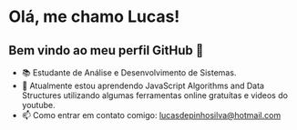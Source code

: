 # Olá, me chamo Lucas! 
## Bem vindo ao meu perfil GitHub 👋
- 📚  Estudante de Análise e Desenvolvimento de Sistemas.
- 🌱 Atualmente estou aprendendo JavaScript Algorithms and Data Structures utilizando algumas ferramentas online gratuítas e videos do youtube.
- 📫 Como entrar em contato comigo: lucasdepinhosilva@hotmail.com
